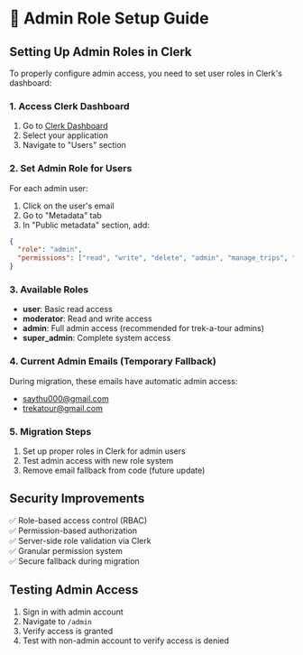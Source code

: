 # 🔐 Admin Role Setup Guide

## Setting Up Admin Roles in Clerk

To properly configure admin access, you need to set user roles in Clerk's dashboard:

### 1. Access Clerk Dashboard
1. Go to [Clerk Dashboard](https://dashboard.clerk.com)
2. Select your application
3. Navigate to "Users" section

### 2. Set Admin Role for Users
For each admin user:
1. Click on the user's email
2. Go to "Metadata" tab
3. In "Public metadata" section, add:
```json
{
  "role": "admin",
  "permissions": ["read", "write", "delete", "admin", "manage_trips", "view_analytics"]
}
```

### 3. Available Roles
- **user**: Basic read access
- **moderator**: Read and write access
- **admin**: Full admin access (recommended for trek-a-tour admins)
- **super_admin**: Complete system access

### 4. Current Admin Emails (Temporary Fallback)
During migration, these emails have automatic admin access:
- saythu000@gmail.com
- trekatour@gmail.com

### 5. Migration Steps
1. Set up proper roles in Clerk for admin users
2. Test admin access with new role system
3. Remove email fallback from code (future update)

## Security Improvements
✅ Role-based access control (RBAC)  
✅ Permission-based authorization  
✅ Server-side role validation via Clerk  
✅ Granular permission system  
✅ Secure fallback during migration  

## Testing Admin Access
1. Sign in with admin account
2. Navigate to `/admin`
3. Verify access is granted
4. Test with non-admin account to verify access is denied

